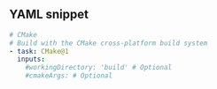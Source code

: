 ## YAML snippet

```YAML
# CMake
# Build with the CMake cross-platform build system
- task: CMake@1
  inputs:
    #workingDirectory: 'build' # Optional
    #cmakeArgs: # Optional
```
